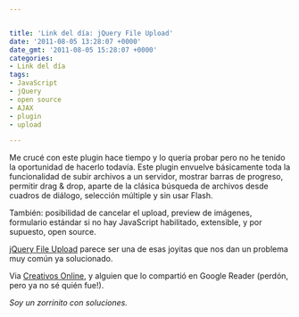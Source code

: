 ```yaml
---


title: 'Link del día: jQuery File Upload'
date: '2011-08-05 13:28:07 +0000'
date_gmt: '2011-08-05 15:28:07 +0000'
categories:
- Link del día
tags:
- JavaScript
- jQuery
- open source
- AJAX
- plugin
- upload

---
```



Me crucé con este plugin hace tiempo y lo quería probar pero no he tenido la oportunidad de hacerlo todavía. Este plugin envuelve básicamente toda la funcionalidad de subir archivos a un servidor, mostrar barras de progreso, permitir drag &amp; drop, aparte de la clásica búsqueda de archivos desde cuadros de diálogo, selección múltiple y sin usar Flash.

También: posibilidad de cancelar el upload, preview de imágenes, formulario estándar si no hay JavaScript habilitado, extensible, y por supuesto, open source.

[jQuery File Upload](http://aquantum-demo.appspot.com/file-upload) parece ser una de esas joyitas que nos dan un problema muy común ya solucionado.

Via [Creativos Online](http://www.creativosonline.org/blog/jquery-file-upload-un-plugin-interesante.html), y alguien que lo compartió en Google Reader (perdón, pero ya no sé quién fue!).

_Soy un zorrinito con soluciones._
